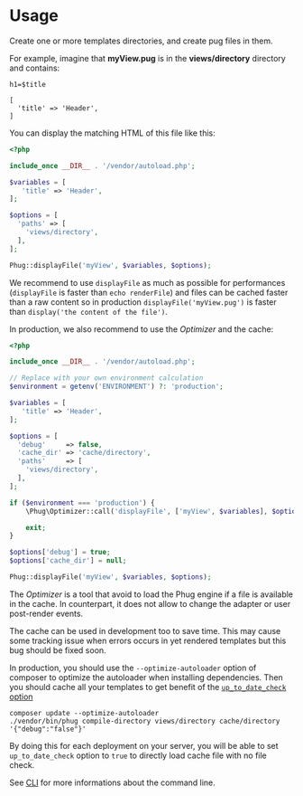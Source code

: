 # Usage

Create one or more templates directories, and create pug
files in them.

For example, imagine that **myView.pug** is in the
**views/directory** directory and contains:

```phug
h1=$title
```
```vars
[
  'title' => 'Header',
]
```

You can display the matching HTML of this file like this:
```php
<?php

include_once __DIR__ . '/vendor/autoload.php';

$variables = [
   'title' => 'Header',
];

$options = [
  'paths' => [
    'views/directory',
  ],
];

Phug::displayFile('myView', $variables, $options);
```

We recommend to use `displayFile` as much as possible for
performances (`displayFile` is faster than
`echo renderFile`) and files can be cached faster than a
raw content so in production
`displayFile('myView.pug')` is faster than
`display('the content of the file')`.

In production, we also recommend to use the *Optimizer*
and the cache:

```php
<?php

include_once __DIR__ . '/vendor/autoload.php';

// Replace with your own environment calculation
$environment = getenv('ENVIRONMENT') ?: 'production';

$variables = [
   'title' => 'Header',
];

$options = [
  'debug'     => false,
  'cache_dir' => 'cache/directory', 
  'paths'     => [
    'views/directory',
  ],
];

if ($environment === 'production') {
    \Phug\Optimizer::call('displayFile', ['myView', $variables], $options);

    exit;
}

$options['debug'] = true;
$options['cache_dir'] = null;

Phug::displayFile('myView', $variables, $options);
```

The *Optimizer* is a tool that avoid to load the Phug engine
if a file is available in the cache. In counterpart, it
does not allow to change the adapter or user post-render
events.

The cache can be used in development too to save time.
This may cause some tracking issue when errors occurs in
yet rendered templates but this bug should be fixed soon.

In production, you should use the `--optimize-autoloader`
option of composer to optimize the autoloader when installing
dependencies. Then you should cache all your templates to
get benefit of the
[`up_to_date_check` option](#up-to-date-check-boolean)

```shell
composer update --optimize-autoloader
./vendor/bin/phug compile-directory views/directory cache/directory '{"debug":"false"}'
```

By doing this for each deployment on your server,
you will be able to set `up_to_date_check` option to `true`
to directly load cache file with no file check.

See [CLI](#cli) for more informations about the
command line.
